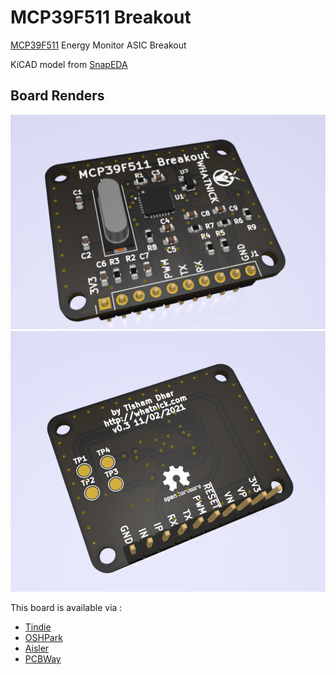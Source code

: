 # MCP39F511 Breakout

[MCP39F511](https://www.digikey.com.au/product-detail/en/microchip-technology/MCP39F511-E-MQ/MCP39F511-E-MQ-ND/5323591) Energy Monitor ASIC Breakout

KiCAD model from [SnapEDA](https://www.snapeda.com/parts/MCP39F511-E/MQ/Microchip/view-part/?ref=digikey)

## Board Renders

![board top](doc/mcp39f511_breakout_top.png)
![board bottom](doc/mcp39f511_breakout_bottom.png)

This board is available via :

- [Tindie](https://www.tindie.com/products/whatnick/mcp39f511-breakout/)
- [OSHPark]()
- [Aisler]()
- [PCBWay]()

